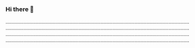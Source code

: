 ### Hi there 👋

................................................................................................................................................................................................................................................................................................................................................................................................................................................................................................................